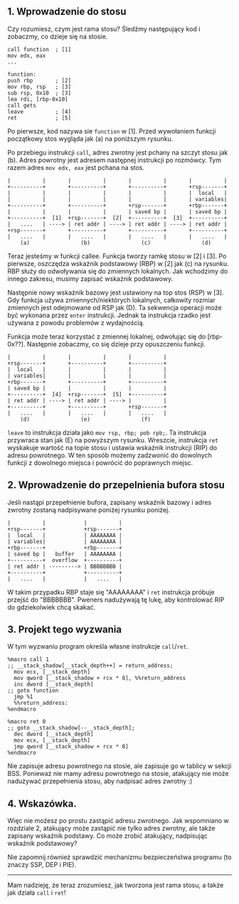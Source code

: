 ## 1. Wprowadzenie do stosu
Czy rozumiesz, czym jest rama stosu?
Śledźmy następujący kod i zobaczmy, co dzieje się na stosie.
```
call function  ; [1]
mov edx, eax
...

function:
push rbp       ; [2]
mov rbp, rsp   ; [3]
sub rsp, 0x10  ; [3]
lea rdi, [rbp-0x10]
call gets
leave          ; [4]
ret            ; [5]
```

Po pierwsze, kod nazywa sie `function` w [1].
Przed wywołaniem funkcji początkowy stos wygląda jak (a) na poniższym rysunku.

Po przebiegu instrukcji `call`, adres zwrotny jest pchany na szczyt stosu jak (b).
Adres powrotny jest adresem następnej instrukcji po rozmówcy.
Tym razem adres `mov edx, eax` jest pchana na stos.
```
|          |       |          |       |          |       |          |
+----------+       +----------+       +----------+       +rsp-------+
|          |       |          |       |          |       |  local   |
|          |       |          |       |          |       | variables|
+----------+       +----------+       +rsp-------+       +rbp-------+
|          |       |          |       | saved bp |       | saved bp |
+----------+  [1]  +rsp-------+  [2]  +----------+  [3]  +----------+
|   ....   | ----> | ret addr | ----> | ret addr | ----> | ret addr |
+rsp-------+       +----------+       +----------+       +----------+
|   ....   |       |   ....   |       |   ....   |       |   ....   |
    (a)                (b)                (c)                (d)
```
Teraz jesteśmy w funkcji callee.
Funkcja tworzy ramkę stosu w [2] i [3].
Po pierwsze, oszczędza wskaźnik podstawowy (RBP) w [2] jak (c) na rysunku.
RBP służy do odwoływania się do zmiennych lokalnych.
Jak wchodzimy do innego zakresu, musimy zapisać wskaźnik podstawowy.

Następnie nowy wskaźnik bazowy jest ustawiony na top stos (RSP) w [3].
Gdy funkcja używa zmiennych/niektórych lokalnych, całkowity rozmiar zmiennych jest odejmowane od RSP jak (D).
Ta sekwencja operacji może być wykonana przez `enter` instrukcji.
Jednak ta instrukcja rzadko jest używana z powodu problemów z wydajnością.

Funkcja może teraz korzystać z zmiennej lokalnej, odwołując się do [rbp-0x??].
Następnie zobaczmy, co się dzieje przy opuszczeniu funkcji.
```
|          |       |          |       |          |
+rsp-------+       +----------+       +----------+
|  local   |       |          |       |          |
| variables|       |          |       |          |
+rbp-------+       +----------+       +----------+
| saved bp |       |          |       |          |
+----------+  [4]  +rsp-------+  [5]  +----------+
| ret addr | ----> | ret addr | ----> |          |
+----------+       +----------+       +rsp-------+
|   ....   |       |   ....   |       |   ....   |
    (d)                (e)                (f)
```
`leave` to instrukcja działa jako `mov rsp, rbp; pob rpb;`.
Ta instrukcja przywraca stan jak (E) na powyższym rysunku.
Wreszcie, instrukcja `ret` wyskakuje wartość na topie stosu i ustawia wskaźnik instrukcji (RIP) do adresu powrotnego.
W ten sposób możemy zadzwonić do dowolnych funkcji z dowolnego miejsca i powrócić do poprawnych miejsc.

## 2. Wprowadzenie do przepelnienia bufora stosu
Jeśli nastąpi przepełnienie bufora, zapisany wskaźnik bazowy i adres zwrotny zostaną nadpisywane poniżej rysunku poniżej.
```
|          |            |          |
+rsp-------+            +rsp-------+
|  local   |            | AAAAAAAA |
| variables|            | AAAAAAAA |
+rbp-------+            +rbp-------+
| saved bp |   buffer   | AAAAAAAA |
+----------+  overflow  +----------+
| ret addr | ---------> | BBBBBBBB |
+----------+            +----------+
|   ....   |            |   ....   |
```
W takim przypadku RBP staje się "AAAAAAAA" i `ret` instrukcja próbuje przejść do "BBBBBBB".
Pweners nadużywają tę lukę, aby kontrolować RIP do gdziekolwiek chcą skakać.

## 3. Projekt tego wyzwania
W tym wyzwaniu program określa własne instrukcje `call`/`ret`.
```
%macro call 1
;; __stack_shadow[__stack_depth++] = return_address;
  mov ecx, [__stack_depth]
  mov qword [__stack_shadow + rcx * 8], %%return_address
  inc dword [__stack_depth]
;; goto function
  jmp %1
  %%return_address:
%endmacro

%macro ret 0
;; goto __stack_shadow[--__stack_depth];
  dec dword [__stack_depth]
  mov ecx, [__stack_depth]
  jmp qword [__stack_shadow + rcx * 8]
%endmacro
```
Nie zapisuje adresu powrotnego na stosie, ale zapisuje go w tablicy w sekcji BSS.
Ponieważ nie mamy adresu powrotnego na stosie, atakujący nie może nadużywać przepełnienia stosu, aby nadpisać adres zwrotny :)

## 4. Wskazówka.
Więc nie możesz po prostu zastąpić adresu zwrotnego.
Jak wspomniano w rozdziale 2, atakujący może zastąpić nie tylko adres zwrotny, ale także zapisany wskaźnik podstawy.
Co może zrobić atakujący, nadpisując wskaźnik podstawowy?

Nie zapomnij również sprawdzić mechanizmu bezpieczeństwa programu (to znaczy SSP, DEP i PIE).

----

Mam nadzieję, że teraz zrozumiesz, jak tworzona jest rama stosu, a także jak działa `call` i `ret`!
